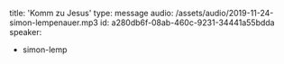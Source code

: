 title: 'Komm zu Jesus'
type: message
audio: /assets/audio/2019-11-24-simon-lempenauer.mp3
id: a280db6f-08ab-460c-9231-34441a55bdda
speaker:
  - simon-lemp
